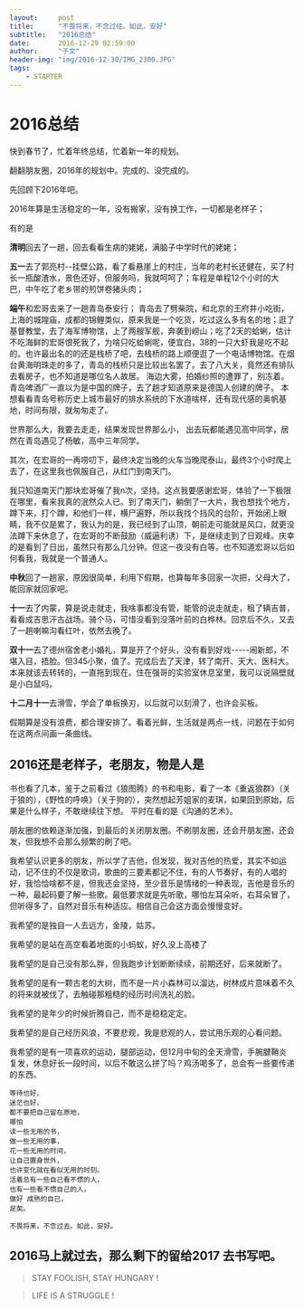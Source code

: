 ```yaml
---
layout:     post
title:      "不畏将来，不念过往。如此，安好"
subtitle:   "2016总结"
date:       2016-12-29 02:59:00
author:     "子文"
header-img: "img/2016-12-30/IMG_2300.JPG"
tags:
    - STARTER
---
```



# 2016总结

快到春节了，忙着年终总结，忙着新一年的规划。

翻翻朋友圈，2016年的规划中。完成的、没完成的。

先回顾下2016年吧。

2016年算是生活稳定的一年，没有搬家，没有换工作，一切都是老样子；

有的是

 **清明**回去了一趟，回去看看生病的姥姥，满脑子中学时代的姥姥；

**五一**去了郭亮村--挂壁公路，看了看悬崖上的村庄，当年的老村长还健在，买了村长一瓶酸渣水，景色还好，但服务吗，我就呵呵了；车程是单程12个小时的大巴，中午吃了老乡带的煎饼卷猪头肉；

 **端午**和宏哥去来了一趟青岛泰安行；
 青岛去了劈柴院，和北京的王府井小吃街，上海的城隍庙，成都的锦鲤类似，原来我是一个吃货，吃过这么多有名的地；逛了基督教堂，去了海军博物馆，上了两艘军舰，奔袭到崂山；吃了2天的蛤蜊，估计不吃海鲜的宏哥恨死我了，为啥只吃蛤蜊呢，便宜白，38的一只大虾我是吃不起的。也许最出名的的还是栈桥了吧，去栈桥的路上顺便逛了一个电话博物馆。在烟台黄海明珠走的多了，青岛的栈桥只是比较出名罢了。去了八大关，竟然还有排队去看房子，也不知道是哪位名人故居。
 海边大雾，拍婚纱照的遭罪了，别冻着。青岛啤酒厂一直以为是中国的牌子，去了趟才知道原来是德国人创建的牌子。
 本想看看青岛号称历史上城市最好的排水系统的下水道啥样，还有现代感的奥帆基地，时间有限，就匆匆走了。
 
 世界那么大，我要去走走，结果发现世界那么小， 出去玩都能遇见高中同学，居然在青岛遇见了杨敏，高中三年同学。
 
其次，在宏哥的一再唠叨下，最终决定当晚的火车当晚爬泰山，最终3个小时爬上去了，在这里我也佩服自己，从红门到南天门。

 我只知道南天门那块宏哥催了我n次，坚持。这点我要感谢宏哥，体验了一下极限在哪里，看来我真的泯然众人已。到了南天门，躺倒了一大片，我也想找个地方，蹲下来，打个蹲，和他们一样，横尸遍野，所以我找个挡风的台阶，开始闭上眼睛，我不仅是累了，我认为的是，我已经到了山顶，朝前走可能就是风口，就更没法蹲下来休息了，在宏哥的不断鼓励（威逼利诱）下，是继续走到了日观峰。庆幸的是看到了日出，虽然只有那么几分钟。但这一夜没有白等。也不知道宏哥以后如何看我，我就是一个普通人。
 
**中秋**回了一趟家，原因很简单，利用下假期，也算每年多回家一次把，父母大了，能回家就回家吧。

**十一**去了内蒙，算是说走就走，我啥事都没有管，能管的说走就走，租了辆吉普，看看成吉思汗古战场。骑个马，可惜没看到没落叶前的白桦林。回京后不久，又去了一趟喇嘛沟看红叶，依然去晚了。
 
 **双十一**去了德州宿舍老小婚礼，算是开了个好头，没有看到好戏-----闹新郎，不堪入目，捂脸。但345小聚，值了。完成后去了天津，转了南开、天大、医科大。本来就该去转转的，一直拖到现在。住在强哥的实验室休息室里，我可以说隔壁就是小白鼠吗。
 
**十二月十一**去滑雪，学会了单板换刃，以后就可以刻滑了，也许会买板。

假期算是没有浪费，都合理安排了。看着光鲜，生活就是两点一线，问题在于如何在这两点间画一条曲线。

## 2016还是老样子，老朋友，物是人是

书也看了几本，鉴于之前看过《狼图腾》的书和电影，看了一本《重返狼群》（关于狼的），《野性的呼唤》（关于狗的），突然想起芳姐家的麦琪，如果回到原始，后果是什么样子，不敢继续往下想。
平时在看的是《沟通的艺术》。

朋友圈的依赖逐渐加强，到最后的关闭朋友圈。不刷朋友圈，还会开朋友圈，还会发，但我想不会那么频繁的刷了吧。

我希望认识更多的朋友，所以学了吉他，但发现，我对吉他的热爱，其实不如运动，记不住的不仅是歌词，歌曲的三要素都记不住，有的人节奏好，有的人唱的好，我恰恰啥都不是，但我还会坚持，至少音乐是情绪的一种表现，吉他是音乐的一种，最起码要了解一些歌。最低要求就是先听歌，哪怕左耳朵听，右耳朵冒了，但听得多了，自然对音乐有种适应。相信自己会这方面会慢慢变好。

我希望的是独自一人去远方，金陵，姑苏。

我希望的是站在高空看着地面的小蚂蚁，好久没上高楼了

我希望的是自己没有那么胖，但我跑步计划断断续续，前期还好，后来就断了。

我希望的是有一颗古老的大树，而不是一片小森林可以溜达，树林成片意味着不久的将来就被伐了，去触碰那粗糙的经历时间洗礼的脸。

我希望的是年少的时候折腾自己，而不是稳稳定定。

我希望的是自己经历风浪，不要悲观，我是悲观的人，尝试用乐观的心看问题。

我希望的是有一项喜欢的运动，腿部运动，但12月中旬的全天滑雪，手腕腱鞘炎复发，休息好长一段时间，以后不敢这么拼了吗？鸡汤喝多了，总会有一些要传递的东西。

```
等待也好，
迷茫也好，
都不要把自己留在原地，
哪怕
读一些无用的书，
做一些无用的事，
花一些无用的时间，
让自己置身世外，
也许变化就在看似无用的时刻。
活着总有一些自己看不惯的人，
也有一些看不惯自己的人，
做好 成熟的自己，
足矣。
```

```
不畏将来，不念过去。如此，安好。
```

## 2016马上就过去，那么剩下的留给2017	去书写吧。


>  STAY FOOLISH, STAY HUNGARY !


>  LIFE IS A STRUGGLE !


























